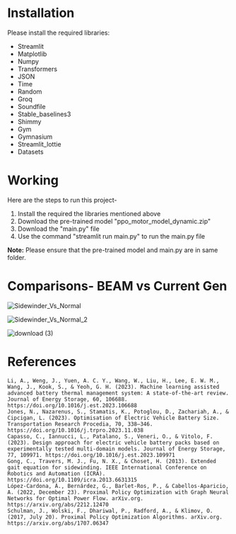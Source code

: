 # Installation
Please install the required libraries:
* Streamlit
* Matplotlib
* Numpy
* Transformers
* JSON
* Time
* Random
* Groq
* Soundfile
* Stable_baselines3
* Shimmy
* Gym
* Gymnasium
* Streamlit_lottie
* Datasets
# Working
Here are the steps to run this project-
1. Install the required the libraries mentioned above
2. Download the pre-trained model "ppo_motor_model_dynamic.zip"
3. Download the "main.py" file
4. Use the command "streamlit run main.py" to run the main.py file

__Note:__ Please ensure that the pre-trained model and main.py are in same folder.
# Comparisons- BEAM vs Current Gen
![Sidewinder_Vs_Normal](https://github.com/user-attachments/assets/6b872d2f-e970-43fb-86f6-9b40ce0494b8)

![Sidewinder_Vs_Normal_2](https://github.com/user-attachments/assets/29aaade5-4816-4a24-ad5d-20cde6bb78b2)

![download (3)](https://github.com/user-attachments/assets/4a0fa360-68c3-4b64-8357-e0a83aa60ee7)


# References
```
Li, A., Weng, J., Yuen, A. C. Y., Wang, W., Liu, H., Lee, E. W. M., Wang, J., Kook, S., & Yeoh, G. H. (2023). Machine learning assisted advanced battery thermal management system: A state-of-the-art review. Journal of Energy Storage, 60, 106688. https://doi.org/10.1016/j.est.2023.106688
Jones, N., Nazarenus, S., Stamatis, K., Potoglou, D., Zachariah, A., & Cipcigan, L. (2023). Optimisation of Electric Vehicle Battery Size. Transportation Research Procedia, 70, 338–346. https://doi.org/10.1016/j.trpro.2023.11.038
Capasso, C., Iannucci, L., Patalano, S., Veneri, O., & Vitolo, F. (2023). Design approach for electric vehicle battery packs based on experimentally tested multi-domain models. Journal of Energy Storage, 77, 109971. https://doi.org/10.1016/j.est.2023.109971
Gong, C., Travers, M. J., Fu, N. X., & Choset, H. (2013). Extended gait equation for sidewinding. IEEE International Conference on Robotics and Automation (ICRA). https://doi.org/10.1109/icra.2013.6631315
López-Cardona, Á., Bernárdez, G., Barlet-Ros, P., & Cabellos-Aparicio, A. (2022, December 23). Proximal Policy Optimization with Graph Neural Networks for Optimal Power Flow. arXiv.org. https://arxiv.org/abs/2212.12470
Schulman, J., Wolski, F., Dhariwal, P., Radford, A., & Klimov, O. (2017, July 20). Proximal Policy Optimization Algorithms. arXiv.org. https://arxiv.org/abs/1707.06347
```
